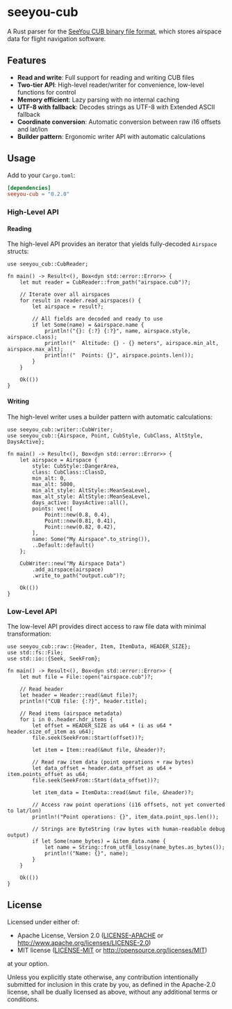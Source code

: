 # seeyou-cub

A Rust parser for the [SeeYou CUB binary file format](docs/CUB_file_format.md),
which stores airspace data for flight navigation software.

## Features

- **Read and write**: Full support for reading and writing CUB files
- **Two-tier API**: High-level reader/writer for convenience, low-level functions for control
- **Memory efficient**: Lazy parsing with no internal caching
- **UTF-8 with fallback**: Decodes strings as UTF-8 with Extended ASCII fallback
- **Coordinate conversion**: Automatic conversion between raw i16 offsets and lat/lon
- **Builder pattern**: Ergonomic writer API with automatic calculations

## Usage

Add to your `Cargo.toml`:

```toml
[dependencies]
seeyou-cub = "0.2.0"
```

### High-Level API

#### Reading

The high-level API provides an iterator that yields fully-decoded `Airspace` structs:

```rust,no_run
use seeyou_cub::CubReader;

fn main() -> Result<(), Box<dyn std::error::Error>> {
    let mut reader = CubReader::from_path("airspace.cub")?;

    // Iterate over all airspaces
    for result in reader.read_airspaces() {
        let airspace = result?;

        // All fields are decoded and ready to use
        if let Some(name) = &airspace.name {
            println!("{}: {:?} {:?}", name, airspace.style, airspace.class);
            println!("  Altitude: {} - {} meters", airspace.min_alt, airspace.max_alt);
            println!("  Points: {}", airspace.points.len());
        }
    }

    Ok(())
}
```

#### Writing

The high-level writer uses a builder pattern with automatic calculations:

```rust,no_run
use seeyou_cub::writer::CubWriter;
use seeyou_cub::{Airspace, Point, CubStyle, CubClass, AltStyle, DaysActive};

fn main() -> Result<(), Box<dyn std::error::Error>> {
    let airspace = Airspace {
        style: CubStyle::DangerArea,
        class: CubClass::ClassD,
        min_alt: 0,
        max_alt: 5000,
        min_alt_style: AltStyle::MeanSeaLevel,
        max_alt_style: AltStyle::MeanSeaLevel,
        days_active: DaysActive::all(),
        points: vec![
            Point::new(0.8, 0.4),
            Point::new(0.81, 0.41),
            Point::new(0.82, 0.42),
        ],
        name: Some("My Airspace".to_string()),
        ..Default::default()
    };

    CubWriter::new("My Airspace Data")
        .add_airspace(airspace)
        .write_to_path("output.cub")?;

    Ok(())
}
```

### Low-Level API

The low-level API provides direct access to raw file data with minimal transformation:

```rust,no_run
use seeyou_cub::raw::{Header, Item, ItemData, HEADER_SIZE};
use std::fs::File;
use std::io::{Seek, SeekFrom};

fn main() -> Result<(), Box<dyn std::error::Error>> {
    let mut file = File::open("airspace.cub")?;

    // Read header
    let header = Header::read(&mut file)?;
    println!("CUB file: {:?}", header.title);

    // Read items (airspace metadata)
    for i in 0..header.hdr_items {
        let offset = HEADER_SIZE as u64 + (i as u64 * header.size_of_item as u64);
        file.seek(SeekFrom::Start(offset))?;

        let item = Item::read(&mut file, &header)?;

        // Read raw item data (point operations + raw bytes)
        let data_offset = header.data_offset as u64 + item.points_offset as u64;
        file.seek(SeekFrom::Start(data_offset))?;

        let item_data = ItemData::read(&mut file, &header)?;

        // Access raw point operations (i16 offsets, not yet converted to lat/lon)
        println!("Point operations: {}", item_data.point_ops.len());

        // Strings are ByteString (raw bytes with human-readable debug output)
        if let Some(name_bytes) = &item_data.name {
            let name = String::from_utf8_lossy(name_bytes.as_bytes());
            println!("Name: {}", name);
        }
    }

    Ok(())
}
```

## License

Licensed under either of:

- Apache License, Version 2.0 ([LICENSE-APACHE](LICENSE-APACHE) or <http://www.apache.org/licenses/LICENSE-2.0>)
- MIT license ([LICENSE-MIT](LICENSE-MIT) or <http://opensource.org/licenses/MIT>)

at your option.

Unless you explicitly state otherwise, any contribution intentionally submitted
for inclusion in this crate by you, as defined in the Apache-2.0 license, shall
be dually licensed as above, without any additional terms or conditions.
